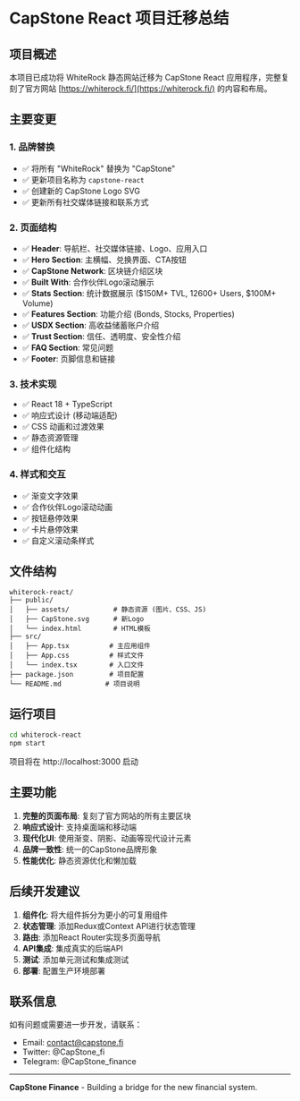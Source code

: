 # CapStone React 项目迁移总结

## 项目概述

本项目已成功将 WhiteRock 静态网站迁移为 CapStone React 应用程序，完整复刻了官方网站 [https://whiterock.fi/](https://whiterock.fi/) 的内容和布局。

## 主要变更

### 1. 品牌替换
- ✅ 将所有 "WhiteRock" 替换为 "CapStone"
- ✅ 更新项目名称为 `capstone-react`
- ✅ 创建新的 CapStone Logo SVG
- ✅ 更新所有社交媒体链接和联系方式

### 2. 页面结构
- ✅ **Header**: 导航栏、社交媒体链接、Logo、应用入口
- ✅ **Hero Section**: 主横幅、兑换界面、CTA按钮
- ✅ **CapStone Network**: 区块链介绍区块
- ✅ **Built With**: 合作伙伴Logo滚动展示
- ✅ **Stats Section**: 统计数据展示 ($150M+ TVL, 12600+ Users, $100M+ Volume)
- ✅ **Features Section**: 功能介绍 (Bonds, Stocks, Properties)
- ✅ **USDX Section**: 高收益储蓄账户介绍
- ✅ **Trust Section**: 信任、透明度、安全性介绍
- ✅ **FAQ Section**: 常见问题
- ✅ **Footer**: 页脚信息和链接

### 3. 技术实现
- ✅ React 18 + TypeScript
- ✅ 响应式设计 (移动端适配)
- ✅ CSS 动画和过渡效果
- ✅ 静态资源管理
- ✅ 组件化结构

### 4. 样式和交互
- ✅ 渐变文字效果
- ✅ 合作伙伴Logo滚动动画
- ✅ 按钮悬停效果
- ✅ 卡片悬停效果
- ✅ 自定义滚动条样式

## 文件结构

```
whiterock-react/
├── public/
│   ├── assets/           # 静态资源 (图片、CSS、JS)
│   ├── CapStone.svg      # 新Logo
│   └── index.html        # HTML模板
├── src/
│   ├── App.tsx          # 主应用组件
│   ├── App.css          # 样式文件
│   └── index.tsx        # 入口文件
├── package.json         # 项目配置
└── README.md           # 项目说明
```

## 运行项目

```bash
cd whiterock-react
npm start
```

项目将在 http://localhost:3000 启动

## 主要功能

1. **完整的页面布局**: 复刻了官方网站的所有主要区块
2. **响应式设计**: 支持桌面端和移动端
3. **现代化UI**: 使用渐变、阴影、动画等现代设计元素
4. **品牌一致性**: 统一的CapStone品牌形象
5. **性能优化**: 静态资源优化和懒加载

## 后续开发建议

1. **组件化**: 将大组件拆分为更小的可复用组件
2. **状态管理**: 添加Redux或Context API进行状态管理
3. **路由**: 添加React Router实现多页面导航
4. **API集成**: 集成真实的后端API
5. **测试**: 添加单元测试和集成测试
6. **部署**: 配置生产环境部署

## 联系信息

如有问题或需要进一步开发，请联系：
- Email: contact@capstone.fi
- Twitter: @CapStone_fi
- Telegram: @CapStone_finance

---

**CapStone Finance** - Building a bridge for the new financial system. 